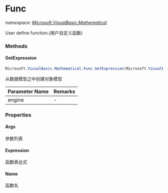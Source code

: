 ﻿# Func
_namespace: [Microsoft.VisualBasic.Mathematical](./index.md)_

User define function.(用户自定义函数)



### Methods

#### GetExpression
```csharp
Microsoft.VisualBasic.Mathematical.Func.GetExpression(Microsoft.VisualBasic.Mathematical.Expression)
```
从数据模型之中创建对象模型

|Parameter Name|Remarks|
|--------------|-------|
|engine|-|



### Properties

#### Args
参数列表
#### Expression
函数表达式
#### Name
函数名
